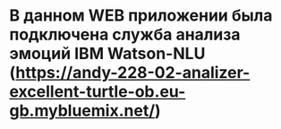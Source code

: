# В данном WEB приложении была подключена служба анализа эмоций IBM Watson-NLU (https://andy-228-02-analizer-excellent-turtle-ob.eu-gb.mybluemix.net/)
